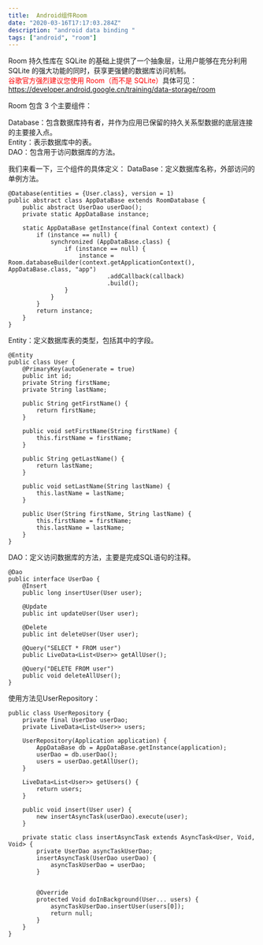 ```yaml
---
title:  Android组件Room
date: "2020-03-16T17:17:03.284Z"
description: "android data binding "
tags: ["android", "room"]
---
```


Room 持久性库在 SQLite 的基础上提供了一个抽象层，让用户能够在充分利用 SQLite 的强大功能的同时，获享更强健的数据库访问机制。  
<font color=red>谷歌官方强烈建议您使用 Room（而不是 SQLite）</font>具体可见：<https://developer.android.google.cn/training/data-storage/room>

Room 包含 3 个主要组件：

Database：包含数据库持有者，并作为应用已保留的持久关系型数据的底层连接的主要接入点。  
Entity：表示数据库中的表。  
DAO：包含用于访问数据库的方法。  

我们来看一下，三个组件的具体定义：
DataBase：定义数据库名称，外部访问的单例方法。
```
@Database(entities = {User.class}, version = 1)
public abstract class AppDataBase extends RoomDatabase {
    public abstract UserDao userDao();
    private static AppDataBase instance;

    static AppDataBase getInstance(final Context context) {
        if (instance == null) {
            synchronized (AppDataBase.class) {
                if (instance == null) {
                    instance = Room.databaseBuilder(context.getApplicationContext(), AppDataBase.class, "app")
                            .addCallback(callback)
                            .build();
                }
            }
        }
        return instance;
    }
}
```
Entity：定义数据库表的类型，包括其中的字段。
```
@Entity
public class User {
    @PrimaryKey(autoGenerate = true)
    public int id;
    private String firstName;
    private String lastName;

    public String getFirstName() {
        return firstName;
    }

    public void setFirstName(String firstName) {
        this.firstName = firstName;
    }

    public String getLastName() {
        return lastName;
    }

    public void setLastName(String lastName) {
        this.lastName = lastName;
    }

    public User(String firstName, String lastName) {
        this.firstName = firstName;
        this.lastName = lastName;
    }
}
```
DAO：定义访问数据库的方法，主要是完成SQL语句的注释。
```
@Dao
public interface UserDao {
    @Insert
    public long insertUser(User user);

    @Update
    public int updateUser(User user);

    @Delete
    public int deleteUser(User user);

    @Query("SELECT * FROM user")
    public LiveData<List<User>> getAllUser();

    @Query("DELETE FROM user")
    public void deleteAllUser();
}
```
使用方法见UserRepository：
```
public class UserRepository {
    private final UserDao userDao;
    private LiveData<List<User>> users;

    UserRepository(Application application) {
        AppDataBase db = AppDataBase.getInstance(application);
        userDao = db.userDao();
        users = userDao.getAllUser();
    }

    LiveData<List<User>> getUsers() {
        return users;
    }

    public void insert(User user) {
        new insertAsyncTask(userDao).execute(user);
    }

    private static class insertAsyncTask extends AsyncTask<User, Void, Void> {
        private UserDao asyncTaskUserDao;
        insertAsyncTask(UserDao userDao) {
            asyncTaskUserDao = userDao;
        }


        @Override
        protected Void doInBackground(User... users) {
            asyncTaskUserDao.insertUser(users[0]);
            return null;
        }
    }
}
```

